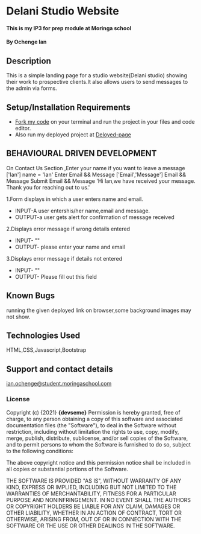 # Delani Studio Website

#### This is my IP3 for prep module at Moringa school
#### By **Ochenge Ian**
## Description
This is a simple landing page for a  studio website(Delani studio) showing their work to prospective clients.It also allows users to send messages to the admin via forms.
## Setup/Installation Requirements
* [Fork my code](https://github.com/devseme/Delani_Studio.git) on your terminal and run the project in your files and code editor.
* Also run my deployed project at [Deloyed-page](https://devseme.github.io/Delani_Studio/)
## BEHAVIOURAL DRIVEN DEVELOPMENT

On Contact Us Section ,Enter your name if you want to leave a message ['Ian'] name = 'Ian' Enter Email && Message ['Email','Message'] Email && Message Submit Email && Message 'Hi Ian,we have received your message. Thank you for reaching out to us.'

1.Form displays in which a user enters name and email.
 
 * INPUT-A user entershis/her name,email and message.
 * OUTPUT-a user gets alert for confirmation of message received
 
2.Displays error message if wrong details entered
   * INPUT- ""
   * OUTPUT- please enter your name and email
   
3.Displays error message if details  not  entered
  * INPUT- ""
  * OUTPUT- Please fill out this field
    
## Known Bugs
running the given deployed link on browser,some background images may not show.
## Technologies Used
HTML,CSS,Javascript,Bootstrap
## Support and contact details
ian.ochenge@student.moringaschool.com
### License

Copyright (c) {2021} **{devseme}**
Permission is hereby granted, free of charge, to any person obtaining a copy
of this software and associated documentation files (the "Software"), to deal
in the Software without restriction, including without limitation the rights
to use, copy, modify, merge, publish, distribute, sublicense, and/or sell
copies of the Software, and to permit persons to whom the Software is
furnished to do so, subject to the following conditions:

The above copyright notice and this permission notice shall be included in all
copies or substantial portions of the Software.

THE SOFTWARE IS PROVIDED "AS IS", WITHOUT WARRANTY OF ANY KIND, EXPRESS OR
IMPLIED, INCLUDING BUT NOT LIMITED TO THE WARRANTIES OF MERCHANTABILITY,
FITNESS FOR A PARTICULAR PURPOSE AND NONINFRINGEMENT. IN NO EVENT SHALL THE
AUTHORS OR COPYRIGHT HOLDERS BE LIABLE FOR ANY CLAIM, DAMAGES OR OTHER
LIABILITY, WHETHER IN AN ACTION OF CONTRACT, TORT OR OTHERWISE, ARISING FROM,
OUT OF OR IN CONNECTION WITH THE SOFTWARE OR THE USE OR OTHER DEALINGS IN THE
SOFTWARE.
